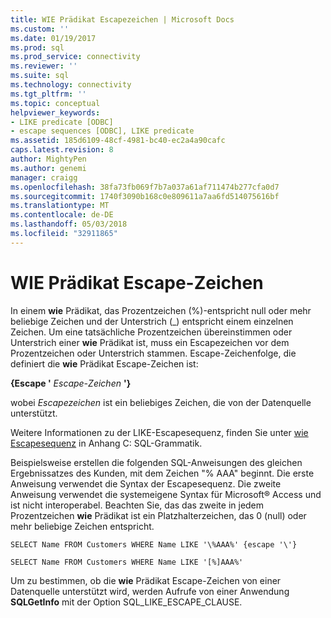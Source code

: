```yaml
---
title: WIE Prädikat Escapezeichen | Microsoft Docs
ms.custom: ''
ms.date: 01/19/2017
ms.prod: sql
ms.prod_service: connectivity
ms.reviewer: ''
ms.suite: sql
ms.technology: connectivity
ms.tgt_pltfrm: ''
ms.topic: conceptual
helpviewer_keywords:
- LIKE predicate [ODBC]
- escape sequences [ODBC], LIKE predicate
ms.assetid: 185d6109-48cf-4981-bc40-ec2a4a90cafc
caps.latest.revision: 8
author: MightyPen
ms.author: genemi
manager: craigg
ms.openlocfilehash: 38fa73fb069f7b7a037a61af711474b277cfa0d7
ms.sourcegitcommit: 1740f3090b168c0e809611a7aa6fd514075616bf
ms.translationtype: MT
ms.contentlocale: de-DE
ms.lasthandoff: 05/03/2018
ms.locfileid: "32911865"
---
```

# <a name="like-predicate-escape-character"></a>WIE Prädikat Escape-Zeichen
In einem **wie** Prädikat, das Prozentzeichen (%)-entspricht null oder mehr beliebige Zeichen und der Unterstrich (_) entspricht einem einzelnen Zeichen. Um eine tatsächliche Prozentzeichen übereinstimmen oder Unterstrich einer **wie** Prädikat ist, muss ein Escapezeichen vor dem Prozentzeichen oder Unterstrich stammen. Escape-Zeichenfolge, die definiert die **wie** Prädikat Escape-Zeichen ist:  
  
 **{Escape '** *Escape-Zeichen* **'}**  
  
 wobei *Escapezeichen* ist ein beliebiges Zeichen, die von der Datenquelle unterstützt.  
  
 Weitere Informationen zu der LIKE-Escapesequenz, finden Sie unter [wie Escapesequenz](../../../odbc/reference/appendixes/like-escape-sequence.md) in Anhang C: SQL-Grammatik.  
  
 Beispielsweise erstellen die folgenden SQL-Anweisungen des gleichen Ergebnissatzes des Kunden, mit dem Zeichen "% AAA" beginnt. Die erste Anweisung verwendet die Syntax der Escapesequenz. Die zweite Anweisung verwendet die systemeigene Syntax für Microsoft® Access und ist nicht interoperabel. Beachten Sie, das das zweite in jedem Prozentzeichen **wie** Prädikat ist ein Platzhalterzeichen, das 0 (null) oder mehr beliebige Zeichen entspricht.  
  
```  
SELECT Name FROM Customers WHERE Name LIKE '\%AAA%' {escape '\'}  
  
SELECT Name FROM Customers WHERE Name LIKE '[%]AAA%'  
```  
  
 Um zu bestimmen, ob die **wie** Prädikat Escape-Zeichen von einer Datenquelle unterstützt wird, werden Aufrufe von einer Anwendung **SQLGetInfo** mit der Option SQL_LIKE_ESCAPE_CLAUSE.

